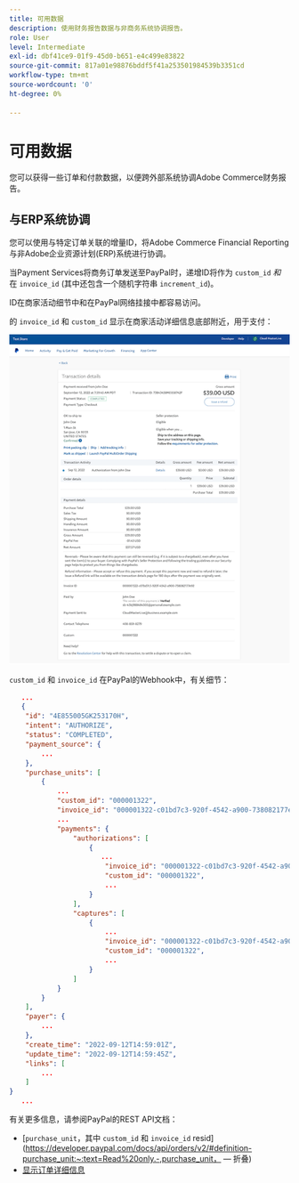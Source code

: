 ```yaml
---
title: 可用数据
description: 使用财务报告数据与非商务系统协调报告。
role: User
level: Intermediate
exl-id: dbf41ce9-01f9-45d0-b651-e4c499e83822
source-git-commit: 817a01e98876bddf5f41a253501984539b3351cd
workflow-type: tm+mt
source-wordcount: '0'
ht-degree: 0%

---
```


# 可用数据

您可以获得一些订单和付款数据，以便跨外部系统协调Adobe Commerce财务报告。

## 与ERP系统协调

您可以使用与特定订单关联的增量ID，将Adobe Commerce Financial Reporting与非Adobe企业资源计划(ERP)系统进行协调。

当Payment Services将商务订单发送至PayPal时，递增ID将作为 `custom_id` _和_ 在 `invoice_id` (其中还包含一个随机字符串 `increment_id`)。

ID在商家活动细节中和在PayPal网络挂接中都容易访问。

的 `invoice_id` 和 `custom_id` 显示在商家活动详细信息底部附近，用于支付：

![`custom_id` 在商户活动详细信息中](assets/merchant-activity-ids.png)

`custom_id` 和 `invoice_id` 在PayPal的Webhook中，有关细节：

```json
   ...
   {
    "id": "4E855005GK253170H",
    "intent": "AUTHORIZE",
    "status": "COMPLETED",
    "payment_source": {
        ...
    },
    "purchase_units": [
        {
            ...
            "custom_id": "000001322",
            "invoice_id": "000001322-c01bd7c3-920f-4542-a900-738082177e92",
            ...
            "payments": {
                "authorizations": [
                    {
                       ...
                        "invoice_id": "000001322-c01bd7c3-920f-4542-a900-738082177e92",
                        "custom_id": "000001322",
                        ...
                    }
                ],
                "captures": [
                    {
                        ...
                        "invoice_id": "000001322-c01bd7c3-920f-4542-a900-738082177e92",
                        "custom_id": "000001322",
                        ...
                    }
                ]
            }
        }
    ],
    "payer": {
        ...
    },
    "create_time": "2022-09-12T14:59:01Z",
    "update_time": "2022-09-12T14:59:45Z",
    "links": [
        ...
    ]
}
   ...
```

有关更多信息，请参阅PayPal的REST API文档：

* [`purchase_unit`，其中 `custom_id` 和 `invoice_id` resid](https://developer.paypal.com/docs/api/orders/v2/#definition-purchase_unit:~:text=Read%20only.-,purchase_unit， — 折叠)
* [显示订单详细信息](https://developer.paypal.com/docs/api/orders/v2/#orders_get)
